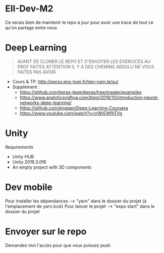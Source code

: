 # EII-Dev-M2
Ce serais bien de maintenir le repo à jour pour avoir une trace de tout ce qu'on partage entre nous

# Deep Learning

> AVANT DE CLONER LE REPO ET D'ENVOYER LES EXERCICES AU PROF FAITES ATTENTION IL Y A DES CHEMINS ABSOLU NE VOUS FAITES PAS AVOIR.

 - Cours & TP: http://perso.ens-lyon.fr/tien-nam.le/su/
 - Supplément :
    - https://github.com/keras-team/keras/tree/master/examples
    - https://www.analyticsvidhya.com/blog/2018/10/introduction-neural-networks-deep-learning/
    - https://github.com/enggen/Deep-Learning-Coursera
    - https://www.youtube.com/watch?v=trWrEWfhTVg

# Unity

*Requirements*

- Unity HUB
- Unity 2019.3.0f6
- An empty project with 3D components

# Dev mobile
Pour installer les dépendances --> "yarn" dans le dossier du projet (à l'emplacement de yarn.lock)
Pour lancer le projet --> "expo start" dans le dossier du projet

# Envoyer sur le repo

Demandez moi l'accès pour que vous puissez push